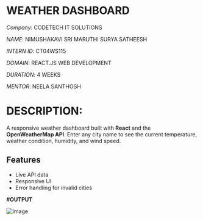 # WEATHER DASHBOARD

*Company*: CODETECH IT SOLUTIONS

*NAME*: NIMUSHAKAVI SRI MARUTHI SURYA SATHEESH

*INTERN ID*: CT04WS115

*DOMAIN*: REACT.JS WEB DEVELOPMENT

*DURATION*: 4 WEEKS

*MENTOR*: NEELA SANTHOSH

# DESCRIPTION:

A responsive weather dashboard built with **React** and the **OpenWeatherMap API**. Enter any city name to see the current temperature, weather condition, humidity, and wind speed.

##  Features
- Live API data
- Responsive UI
- Error handling for invalid cities

**#OUTPUT**

![Image](https://github.com/user-attachments/assets/8cb43fdf-7560-41dc-8f53-b1953b0286b8)
